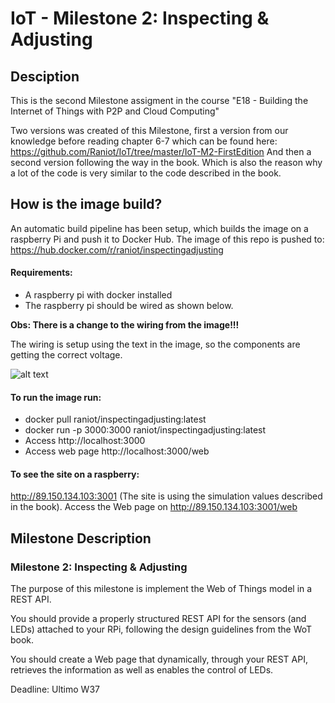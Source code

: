 # IoT - Milestone 2: Inspecting & Adjusting
## Desciption
This is the second Milestone assigment in the course "E18 - Building the Internet of Things with P2P and Cloud Computing"

Two versions was created of this Milestone, first a version from our knowledge before reading chapter 6-7 which can be found here: https://github.com/Raniot/IoT/tree/master/IoT-M2-FirstEdition
And then a second version following the way in the book. Which is also the reason why a lot of the code is very similar to the code described in the book. 

## How is the image build?
An automatic build pipeline has been setup, which builds the image on a raspberry Pi and push it to Docker Hub.
The image of this repo is pushed to: https://hub.docker.com/r/raniot/inspectingadjusting

#### Requirements:
- A raspberry pi with docker installed
- The raspberry pi should be wired as shown below.

**Obs: There is a change to the wiring from the image!!!**

The wiring is setup using the text in the image, so the components are getting the correct voltage.

![alt text](https://github.com/Raniot/IoT-M2/blob/master/img/RaspberryGPIOSetup.png "Raspberry GPIO Setup")

#### To run the image run: 
- docker pull raniot/inspectingadjusting:latest
- docker run -p 3000:3000 raniot/inspectingadjusting:latest
- Access http://localhost:3000
- Access web page http://localhost:3000/web

#### To see the site on a raspberry:
http://89.150.134.103:3001 (The site is using the simulation values described in the book).
Access the Web page on http://89.150.134.103:3001/web

## Milestone Description
### Milestone 2: Inspecting & Adjusting
The purpose of this milestone is implement the Web of Things model in a REST API.

You should provide a properly structured REST API for the sensors (and LEDs) attached to your RPi, following the design guidelines from the WoT book.

You should create a Web page that dynamically, through your REST API, retrieves the information as well as enables the control of LEDs.

Deadline: Ultimo W37
